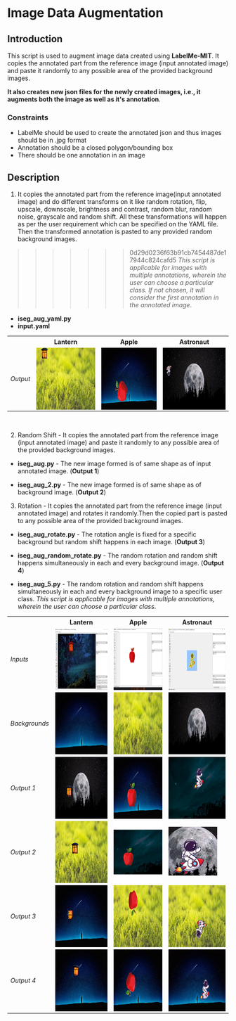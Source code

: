 # Image Data Augmentation

## Introduction

This script is used to augment image data created using **LabelMe-MIT**. It copies the annotated part from the reference image (input annotated image) and paste it randomly to any possible area of the provided background images.

 **It also creates new json files for the newly created images, i.e., it augments both the image as well as it's annotation**.

### Constraints

- LabelMe should be used to create the annotated json and thus images should be in .jpg format
- Annotation should be a closed polygon/bounding box  
- There should be one annotation in an image

## Description

1. It copies the annotated part from the reference image(input annotated image) and do different transforms on it like random rotation, flip, upscale, downscale, brightness and contrast, random blur, random noise, grayscale and random shift. All these transformations will happen as per the user requirement which can be specified on the YAML file. Then the transformed annotation is pasted to any provided random background images.
>>>>>>> 0d29d0236f63b91cb7454487de17944c824cafd5
*This script is applicable for images with multiple annotations, wherein the user can choose a particular class. If not chosen, it will consider the first annotation in the annotated image*.  
- **iseg_aug_yaml.py** 
- **input.yaml** 
   

<table>

<tr>
<th>&nbsp;</th>
<th>Lantern</th>
<th>Apple</th>
<th>Astronaut</th>
</tr>
<!-- Line 1: Output -->
<tr>
<td><em>Output</em></td>
<td><img align="left" width="250px" height="141px" src="https://github.com/ParulParima/LabelMe-Image-Data-Augment-/blob/main/Gifs/YLantern_33.gif?raw=true"/></td>
<td><img align="left" width="250px" height="141px" src="https://github.com/ParulParima/LabelMe-Image-Data-Augment-/blob/main/Gifs/YApple_33.gif?raw=true"/></td>
<td><img align="left" width="250px" height="141px" src="https://github.com/ParulParima/LabelMe-Image-Data-Augment-/blob/main/Gifs/YAstronaut_33.gif?raw=true"/></td>
</tr>
</table>

<p>&nbsp;</p>

2. Random Shift - It copies the annotated part from the reference image (input annotated image) and paste it randomly to any possible area of the provided background images. 

- **iseg_aug.py** - The new image formed is of same shape as of input annotated image. (**Output 1**)

- **iseg_aug_2.py** - The new image formed is of same shape as of background image. (**Output 2**)
  
3. Rotation - It copies the annotated part from the reference image (input annotated image) and rotates it randomly.Then the copied part is pasted to any possible area of the provided background images.

- **iseg_aug_rotate.py** - The rotation angle is fixed for a specific background but random shift happens in each image. (**Output 3**)
 
- **iseg_aug_random_rotate.py** - The random rotation and random shift happens simultaneously in each and every background image. (**Output 4**)

- **iseg_aug_5.py** - The random rotation and random shift happens simultaneously in each and every background image to a specific user class. *This script is applicable for images with multiple annotations, wherein the user can choose a particular class*.

<table>

<tr>
<th>&nbsp;</th>
<th>Lantern</th>
<th>Apple</th>
<th>Astronaut</th>
</tr>

<!-- Line 1: Inputs -->
<tr>
<td><em>Inputs</em></td>
<td><img align="left" width="250px"  height = "141px" src="https://github.com/ParulParima/LabelMe-Image-Data-Augment-/blob/main/Images/1.png?raw=true" /></td>
<td><img align="left" width="250px" height = "141px" src="https://github.com/ParulParima/LabelMe-Image-Data-Augment-/blob/main/Images/2.png?raw=true" /></td>
<td><img align="left" width="250px" height = "141px" src="https://github.com/ParulParima/LabelMe-Image-Data-Augment-/blob/master/Images/3.png?raw=true"/></td>
</tr>

<!-- Line 2: Backgrounds -->
<tr>
<td><em>Backgrounds</em></td>
<td><img align="left" width="250px" height="141px" src="https://github.com/ParulParima/LabelMe-Image-Data-Augment-/blob/master/background_images/b1.jpg?raw=true" /></td>
<td><img align="left" width="250px" height="141px" src="https://github.com/ParulParima/LabelMe-Image-Data-Augment-/blob/master/background_images/b2.jpg?raw=true" /></td>
<td><img align="left" width="250px" height="141px" src="https://github.com/ParulParima/LabelMe-Image-Data-Augment-/blob/master/background_images/b3.jpg?raw=true" /></td>
</tr>

<!-- Line 3: Output 1 -->
<tr>
<td><em>Output 1</em></td>
<td><img align="left" width="250px" height="141px" src="https://github.com/ParulParima/LabelMe-Image-Data-Augment-/blob/master/Gifs/Bg_Img_Lantern_33.gif?raw=true"/></td>
<td><img align="left" width="250px" height="141px" src="https://github.com/ParulParima/LabelMe-Image-Data-Augment-/blob/master/Gifs/Bg_Img_Apple_33.gif?raw=true"/></td>
<td><img align="left" width="250px" height="141px" src="https://github.com/ParulParima/LabelMe-Image-Data-Augment-/blob/master/Gifs/Bg_Img_Astronaut_33.gif?raw=true"/></td>
</tr>

<!-- Line 4: Output 2 -->
<tr>
<td><em>Output 2</em></td>
<td><img align="left" width="250px" height="141px" src="https://github.com/ParulParima/LabelMe-Image-Data-Augment-/blob/master/Gifs/Anno_Img_Lantern_33.gif?raw=true"/></td>
<td><img align="left" width="250px" height="141px" src="https://github.com/ParulParima/LabelMe-Image-Data-Augment-/blob/master/Gifs/Anno_Img_Apple_33.gif?raw=true"/></td>
<td><img align="centre" src="https://github.com/ParulParima/LabelMe-Image-Data-Augment-/blob/master/Gifs/Anno_Img_Astronaut_33.gif?raw=true"/></td>
</tr>

<!-- Line 5: Output 3 -->
<tr>
<td><em>Output 3</em></td>
<td><img align="left" width="250px" height="141px" src="https://github.com/ParulParima/LabelMe-Image-Data-Augment-/blob/master/Gifs/Rotation_Lantern_33.gif?raw=true"/></td>
<td><img align="left" width="250px" height="141px" src="https://github.com/ParulParima/LabelMe-Image-Data-Augment-/blob/master/Gifs/Rotation_Apple_33.gif?raw=true"/></td>
<td><img align="left" width="250px" height="141px" src="https://github.com/ParulParima/LabelMe-Image-Data-Augment-/blob/master/Gifs/Rotation_Astronaut_33.gif?raw=true"/></td>
</tr>

<!-- Line 6: Output 4 -->
<tr>
<td><em>Output 4</em></td>
<td><img align="left" width="250px" height="141px" src="https://github.com/ParulParima/LabelMe-Image-Data-Augment-/blob/master/Gifs/Random_Rotation_Lantern_33.gif?raw=true"/></td>
<td><img align="left" width="250px" height="141px" src="https://github.com/ParulParima/LabelMe-Image-Data-Augment-/blob/master/Gifs/Random_Rotation_Apple_33.gif?raw=true"/></td>
<td><img align="left" width="250px" height="141px" src="https://github.com/ParulParima/LabelMe-Image-Data-Augment-/blob/master/Gifs/Random_Rotation_Astronaut_33.gif?raw=true"/></td>
</tr>

</table>



